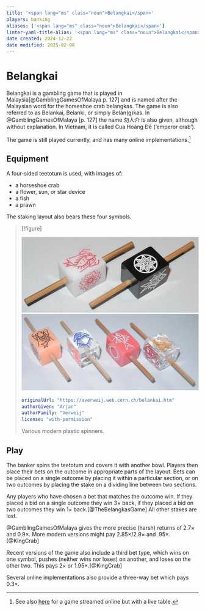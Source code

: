 ```yaml
---
title: '<span lang="ms" class="noun">Belangkai</span>'
players: banking
aliases: ['<span lang="ms" class="noun">Belangkai</span>']
linter-yaml-title-alias: '<span lang="ms" class="noun">Belangkai</span>'
date created: 2024-12-22
date modified: 2025-02-08
---
```


# <span lang="ms" class="noun">Belangkai</span>

<span lang="ms" class="noun aka">Belangkai</span> is a gambling game that is played in Malaysia[@GamblingGamesOfMalaya p. 127] and is named after the Malaysian word for the horseshoe crab <span lang="ms">belangkas</span>. The game is also referred to as Belankai, Belanki, or simply Belan(g)kas. In @GamblingGamesOfMalaya [p. 127] the name <span lang="zh" class="aka">勿人介</span> is also given, although without explanation. In Vietnam, it is called <span lang="vi" class="noun aka">Cua Hoàng Đế</span> (‘emperor crab’).

The game is still played currently, and has many online implementations.[^fn0]

[^fn0]: See also [here](https://www.youtube.com/watch?v=pGcRlTl3GdI) for a game streamed online but with a live table.

## Equipment

A four-sided teetotum is used, with images of:

- a horseshoe crab
- a flower, sun, or star device
- a fish
- a prawn

The staking layout also bears these four symbols.

> [!figure]
>
> ![Two spinners, one white and one black, bearing the symbols of the game. The spinner is made of a long wooden dowel with a plastic rectangular prism fixed upon it halfway down.](D0623nd.jpg)
> ![Four spinners, some made of clear plastic, with identical construction.](D0625nd.jpg)
>
> ```yaml
> originalUrl: "https://averweij.web.cern.ch/belankai.htm"
> authorGiven: "Arjan"
> authorFamily: "Verweij"
> license: "with-permission"
> ```
>
> Various modern plastic spinners.


## Play

The banker spins the teetotum and covers it with another bowl. Players then place their bets on the outcome in appropriate parts of the layout. Bets can be placed on a single outcome by placing it within a particular section, or on two outcomes by placing the stake on a dividing line between two sections.

Any players who have chosen a bet that matches the outcome win. If they placed a bid on a single outcome they win 3× back, if they placed a bid on two outcomes they win 1× back.[@TheBelangkasGame] All other stakes are lost.

@GamblingGamesOfMalaya gives the more precise (harsh) returns of 2.7× and 0.9×.  More modern versions might pay 2.85×/2.9× and .95×.[@KingCrab]

Recent versions of the game also include a third bet type, which wins on one symbol, pushes (neither wins nor loses) on another, and loses on the other two.  This pays 2× or 1.95×.[@KingCrab]

Several online implementations also provide a three-way bet which pays 0.3×.
